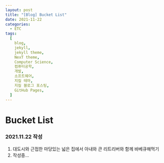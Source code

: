 ```yaml
---
layout: post
title: "[Blog] Bucket List"
date: 2021-11-22
categories:
  - ETC
tags:
  [
    blog,
    jekyll,
    jekyll theme,
    NexT theme,
    Computer Science,
    컴퓨터공학,
    개발,
    소프트웨어,
    지킬 테마,
    지킬 블로그 포스팅,
    GitHub Pages,
  ]
---
```


# Bucket List

### 2021.11.22 작성

1. 대도시와 근접한 마당있는 넓은 집에서 아내와 큰 리트리버와 함께 바베큐해먹기
2. 작성중...
